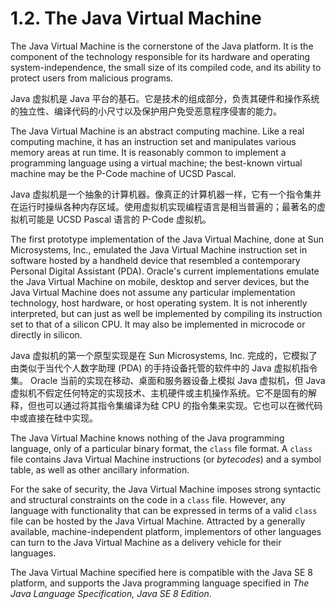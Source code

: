 # 1.2. The Java Virtual Machine

The Java Virtual Machine is the cornerstone of the Java platform. It is the component of the technology responsible for its hardware and operating system-independence, the small size of its compiled code, and its ability to protect users from malicious programs.

Java 虚拟机是 Java 平台的基石。它是技术的组成部分，负责其硬件和操作系统的独立性、编译代码的小尺寸以及保护用户免受恶意程序侵害的能力。‌

The Java Virtual Machine is an abstract computing machine. Like a real computing machine, it has an instruction set and manipulates various memory areas at run time. It is reasonably common to implement a programming language using a virtual machine; the best-known virtual machine may be the P-Code machine of UCSD Pascal.

Java 虚拟机是一个抽象的计算机器。像真正的计算机器一样，它有一个指令集并在运行时操纵各种内存区域。使用虚拟机实现编程语言是相当普遍的；最著名的虚拟机可能是 UCSD Pascal 语言的 P-Code 虚拟机。

The first prototype implementation of the Java Virtual Machine, done at Sun Microsystems, Inc., emulated the Java Virtual Machine instruction set in software hosted by a handheld device that resembled a contemporary Personal Digital Assistant \(PDA\). Oracle's current implementations emulate the Java Virtual Machine on mobile, desktop and server devices, but the Java Virtual Machine does not assume any particular implementation technology, host hardware, or host operating system. It is not inherently interpreted, but can just as well be implemented by compiling its instruction set to that of a silicon CPU. It may also be implemented in microcode or directly in silicon.

Java 虚拟机的第一个原型实现是在 Sun Microsystems, Inc. 完成的，它模拟了由类似于当代个人数字助理 \(PDA\) 的手持设备托管的软件中的 Java 虚拟机指令集。 Oracle 当前的实现在移动、桌面和服务器设备上模拟 Java 虚拟机，但 Java 虚拟机不假定任何特定的实现技术、主机硬件或主机操作系统。它不是固有的解释，但也可以通过将其指令集编译为硅 CPU 的指令集来实现。它也可以在微代码中或直接在硅中实现。

The Java Virtual Machine knows nothing of the Java programming language, only of a particular binary format, the `class` file format. A `class` file contains Java Virtual Machine instructions \(or _bytecodes_\) and a symbol table, as well as other ancillary information.

For the sake of security, the Java Virtual Machine imposes strong syntactic and structural constraints on the code in a `class` file. However, any language with functionality that can be expressed in terms of a valid `class` file can be hosted by the Java Virtual Machine. Attracted by a generally available, machine-independent platform, implementors of other languages can turn to the Java Virtual Machine as a delivery vehicle for their languages.

The Java Virtual Machine specified here is compatible with the Java SE 8 platform, and supports the Java programming language specified in _The Java Language Specification, Java SE 8 Edition_.  



